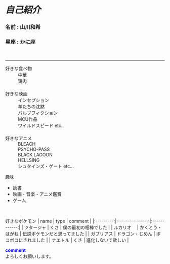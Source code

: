 # ***自己紹介***

### **名前 : 山川和希**
### **星座 : かに座**
<br>

---
<dl>
 <dt>好きな食べ物</dt>
 <dd>中華</dd>
 <dd>鶏肉</dd>　　
 <dt>好きな映画</dt>
 <dd>インセプション</dd>
 <dd>羊たちの沈黙</dd>
 <dd>パルプフィクション</dd>
 <dd>MCU作品</dd>
 <dd>ワイルドスピード etc..</dd>　　
 <dt>好きなアニメ</dt>
 <dd>BLEACH</dd>
 <dd>PSYCHO-PASS</dd>
 <dd>BLACK LAGOON</dd>
 <dd>HELLSING</dd>
 <dd>シュタインズ・ゲート etc...</dt>
</dl>

趣味
- 読書
- 映画・音楽・アニメ鑑賞
- ゲーム  
<br>

好きなポケモン
|   name    |       type      | comment  |
|:---------:|:---------------:|:------------:|
| ツタージャ |      くさ       | 僕の最初の相棒でした |
| ルカリオ　 | かくとう・はがね | 伝説ポケモンだと思ってました |
| ガブリアス | ドラゴン・じめん | ボコボコにされました |
|  ナエトル  |      くさ       |   進化しないで欲しい   |

**<span style="color: blue; ">comment</span>**   
よろしくお願いします。  
